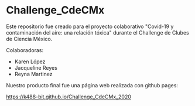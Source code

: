# Challenge_CdeCMx

Este repositorio fue creado para el proyecto colaborativo "Covid-19 y contaminación del aire: una relación tóxica" durante el Challenge de Clubes de Ciencia México.

Colaboradoras:
 - Karen López
 - Jacqueline Reyes
 - Reyna Martinez

Nuestro producto final fue una página web realizada con github pages: 

https://k488-bit.github.io/Challenge_CdeCMx_2020

